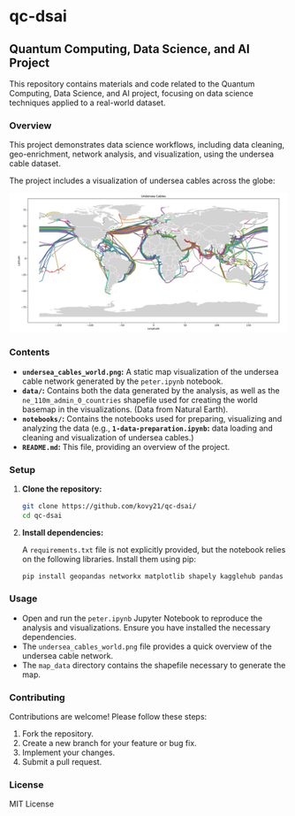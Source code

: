 # qc-dsai

## Quantum Computing, Data Science, and AI Project

This repository contains materials and code related to the Quantum Computing, Data Science, and AI project, focusing on data science techniques applied to a real-world dataset.

### Overview

This project demonstrates data science workflows, including data cleaning, geo-enrichment, network analysis, and visualization, using the undersea cable dataset.

The project includes a visualization of undersea cables across the globe:

![Undersea Cables](undersea_cables_world.png)

### Contents

*   **`undersea_cables_world.png`:** A static map visualization of the undersea cable network generated by the `peter.ipynb` notebook.
*   **`data/`:** Contains both the data generated by the analysis, as well as the `ne_110m_admin_0_countries` shapefile used for creating the world basemap in the visualizations. (Data from Natural Earth).
*   **`notebooks/`:** Contains the notebooks used for preparing, visualizing and analyzing the data (e.g., **`1-data-preparation.ipynb`:** data loading and cleaning and visualization of undersea cables.)
*   **`README.md`:** This file, providing an overview of the project.

### Setup

1.  **Clone the repository:**

    ```bash
    git clone https://github.com/kovy21/qc-dsai/
    cd qc-dsai
    ```

2.  **Install dependencies:**

    A `requirements.txt` file is not explicitly provided, but the notebook relies on the following libraries.  Install them using pip:

    ```bash
    pip install geopandas networkx matplotlib shapely kagglehub pandas
    ```

### Usage

*   Open and run the `peter.ipynb` Jupyter Notebook to reproduce the analysis and visualizations.  Ensure you have installed the necessary dependencies.
*   The `undersea_cables_world.png` file provides a quick overview of the undersea cable network.
*   The `map_data` directory contains the shapefile necessary to generate the map.

### Contributing

Contributions are welcome! Please follow these steps:

1.  Fork the repository.
2.  Create a new branch for your feature or bug fix.
3.  Implement your changes.
4.  Submit a pull request.

### License

MIT License